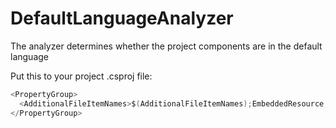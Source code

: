 # DefaultLanguageAnalyzer
The analyzer determines whether the project components are in the default language

Put this to your project .csproj file:

```csharp
<PropertyGroup>
  <AdditionalFileItemNames>$(AdditionalFileItemNames);EmbeddedResource;</AdditionalFileItemNames>
</PropertyGroup>
```
